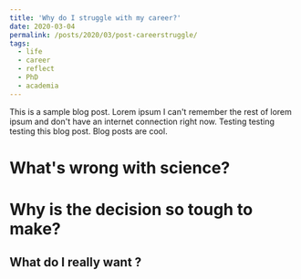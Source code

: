 ```yaml
---
title: 'Why do I struggle with my career?'
date: 2020-03-04
permalink: /posts/2020/03/post-careerstruggle/
tags:
  - life
  - career
  - reflect
  - PhD
  - academia
---
```


This is a sample blog post. Lorem ipsum I can't remember the rest of lorem ipsum and don't have an internet connection right now. Testing testing testing this blog post. Blog posts are cool.


What's wrong with science?
======

Why is the decision so tough to make?
======

What do I really want ?
------
